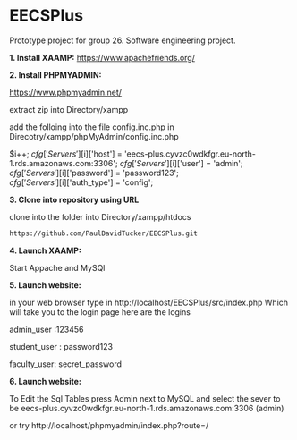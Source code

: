 # EECSPlus
Prototype project for group 26. Software engineering project.



**1. Install XAAMP:**
https://www.apachefriends.org/


**2. Install PHPMYADMIN:**

https://www.phpmyadmin.net/

extract zip into  Directory/xampp

add the  folloing into the file config.inc.php in   Direcotry/xampp/phpMyAdmin/config.inc.php

$i++;
$cfg['Servers'][$i]['host'] = 'eecs-plus.cyvzc0wdkfgr.eu-north-1.rds.amazonaws.com:3306'; 
$cfg['Servers'][$i]['user'] = 'admin';   
$cfg['Servers'][$i]['password'] = 'password123';  
$cfg['Servers'][$i]['auth_type'] = 'config';      

**3. Clone into repository using URL**


clone into the folder  into  Directory/xampp/htdocs
```sh
https://github.com/PaulDavidTucker/EECSPlus.git
```



**4. Launch XAAMP:**

Start Appache and MySQl


**5. Launch website:**

in your web browser type in http://localhost/EECSPlus/src/index.php  Which will take you to the login page here are the logins 

admin_user :123456

student_user : password123


faculty_user: secret_password
 

 
**6. Launch website:**

To Edit the Sql Tables press Admin next to MySQL and select the sever to be  eecs-plus.cyvzc0wdkfgr.eu-north-1.rds.amazonaws.com:3306  (admin)
 
 or try http://localhost/phpmyadmin/index.php?route=/

